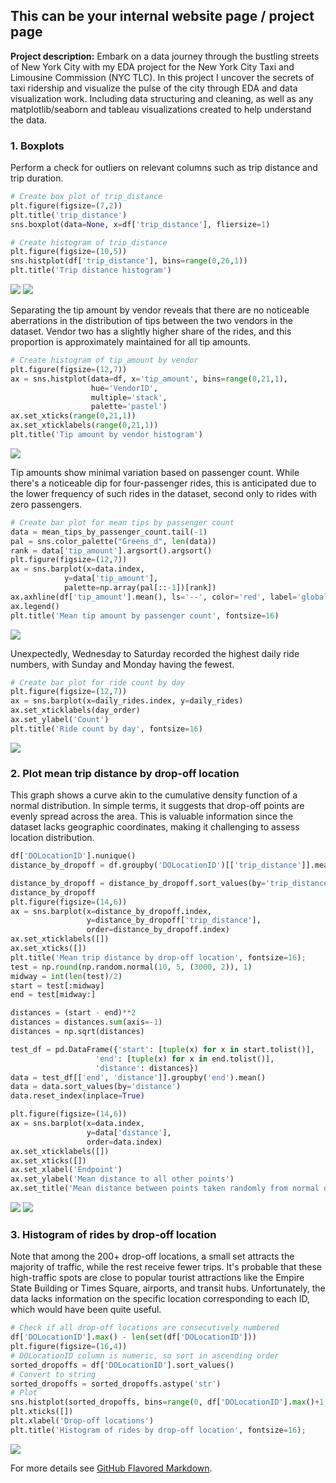 ## This can be your internal website page / project page

**Project description:** Embark on a data journey through the bustling streets of New York City with my EDA project for the New York City Taxi and Limousine Commission (NYC TLC). In this project I uncover the secrets of taxi ridership and visualize the pulse of the city through EDA and data visualization work. Including data structuring and cleaning, as well as any matplotlib/seaborn and tableau visualizations created to help understand the data. 

### 1. Boxplots

Perform a check for outliers on relevant columns such as trip distance and trip duration.

```python
# Create box plot of trip_distance
plt.figure(figsize=(7,2))
plt.title('trip_distance')
sns.boxplot(data=None, x=df['trip_distance'], fliersize=1)

# Create histogram of trip_distance
plt.figure(figsize=(10,5))
sns.histplot(df['trip_distance'], bins=range(0,26,1))
plt.title('Trip distance histogram')
```

<img src="images/project1/7?raw=true"/>
<img src="images/project1/8?raw=true"/>


Separating the tip amount by vendor reveals that there are no noticeable aberrations in the distribution of tips between the two vendors in the dataset. Vendor two has a slightly higher share of the rides, and this proportion is approximately maintained for all tip amounts.

```python
# Create histogram of tip_amount by vendor
plt.figure(figsize=(12,7))
ax = sns.histplot(data=df, x='tip_amount', bins=range(0,21,1), 
                  hue='VendorID', 
                  multiple='stack',
                  palette='pastel')
ax.set_xticks(range(0,21,1))
ax.set_xticklabels(range(0,21,1))
plt.title('Tip amount by vendor histogram')
```

<img src="images/project1/6?raw=true"/>

Tip amounts show minimal variation based on passenger count. While there's a noticeable dip for four-passenger rides, this is anticipated due to the lower frequency of such rides in the dataset, second only to rides with zero passengers.

```python
# Create bar plot for mean tips by passenger count
data = mean_tips_by_passenger_count.tail(-1)
pal = sns.color_palette("Greens_d", len(data))
rank = data['tip_amount'].argsort().argsort()
plt.figure(figsize=(12,7))
ax = sns.barplot(x=data.index,
            y=data['tip_amount'],
            palette=np.array(pal[::-1])[rank])
ax.axhline(df['tip_amount'].mean(), ls='--', color='red', label='global mean')
ax.legend()
plt.title('Mean tip amount by passenger count', fontsize=16)
```

<img src="images/project1/5?raw=true"/>

Unexpectedly, Wednesday to Saturday recorded the highest daily ride numbers, with Sunday and Monday having the fewest.

```python
# Create bar plot for ride count by day
plt.figure(figsize=(12,7))
ax = sns.barplot(x=daily_rides.index, y=daily_rides)
ax.set_xticklabels(day_order)
ax.set_ylabel('Count')
plt.title('Ride count by day', fontsize=16)
```

<img src="images/project1/output4?raw=true"/>

### 2. Plot mean trip distance by drop-off location

This graph shows a curve akin to the cumulative density function of a normal distribution. In simple terms, it suggests that drop-off points are evenly spread across the area. This is valuable information since the dataset lacks geographic coordinates, making it challenging to assess location distribution.

```python
df['DOLocationID'].nunique()
distance_by_dropoff = df.groupby('DOLocationID')[['trip_distance']].mean()

distance_by_dropoff = distance_by_dropoff.sort_values(by='trip_distance')
distance_by_dropoff
plt.figure(figsize=(14,6))
ax = sns.barplot(x=distance_by_dropoff.index, 
                 y=distance_by_dropoff['trip_distance'],
                 order=distance_by_dropoff.index)
ax.set_xticklabels([])
ax.set_xticks([])
plt.title('Mean trip distance by drop-off location', fontsize=16);
test = np.round(np.random.normal(10, 5, (3000, 2)), 1)
midway = int(len(test)/2)  
start = test[:midway]      
end = test[midway:]       

distances = (start - end)**2           
distances = distances.sum(axis=-1)
distances = np.sqrt(distances)

test_df = pd.DataFrame({'start': [tuple(x) for x in start.tolist()],
                   'end': [tuple(x) for x in end.tolist()],
                   'distance': distances})
data = test_df[['end', 'distance']].groupby('end').mean()
data = data.sort_values(by='distance')
data.reset_index(inplace=True)  

plt.figure(figsize=(14,6))
ax = sns.barplot(x=data.index,
                 y=data['distance'],
                 order=data.index)
ax.set_xticklabels([])
ax.set_xticks([])
ax.set_xlabel('Endpoint')
ax.set_ylabel('Mean distance to all other points')
ax.set_title('Mean distance between points taken randomly from normal distribution');
```

<img src="images/project1/output?raw=true"/>
<img src="images/project1/output2?raw=true"/>

### 3. Histogram of rides by drop-off location

Note that among the 200+ drop-off locations, a small set attracts the majority of traffic, while the rest receive fewer trips. It's probable that these high-traffic spots are close to popular tourist attractions like the Empire State Building or Times Square, airports, and transit hubs. Unfortunately, the data lacks information on the specific location corresponding to each ID, which would have been quite useful.

```python
# Check if all drop-off locations are consecutively numbered
df['DOLocationID'].max() - len(set(df['DOLocationID']))
plt.figure(figsize=(16,4))
# DOLocationID column is numeric, so sort in ascending order
sorted_dropoffs = df['DOLocationID'].sort_values()
# Convert to string
sorted_dropoffs = sorted_dropoffs.astype('str')
# Plot
sns.histplot(sorted_dropoffs, bins=range(0, df['DOLocationID'].max()+1, 1))
plt.xticks([])
plt.xlabel('Drop-off locations')
plt.title('Histogram of rides by drop-off location', fontsize=16);
```

<img src="images/project1/output3?raw=true"/>

For more details see [GitHub Flavored Markdown](https://guides.github.com/features/mastering-markdown/).
